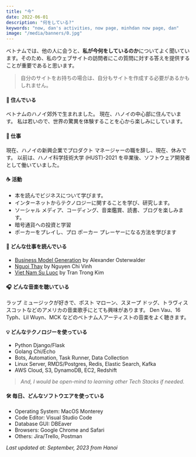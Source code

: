 ```yaml
---
title: "今"
date: 2022-06-01
description: "何をしている?"
keywords: "now, dan's activities, now page, minhdan now page, dan"
image: "/media/banners/0.jpg"
---
```

ベトナムでは、他の人に会うと、**私が今何をしているのか**についてよく聞いています。そのため、私のウェブサイトの訪問者にこの質問に対する答えを提供することが重要であると思います。
> 自分のサイトをお持ちの場合は、自分もサイトを作成する必要があるかもしれません。

#### 🏡 住んでいる
ベトナムのハノイ郊外で生まれました。 現在、ハノイの中心部に住んでいます。 私は若いので、世界の驚異を体験することを心から楽しみにしています。

#### 💼 仕事
現在、ハノイの新興企業でプロダクト マネージャーの職を辞し、現在、休みです。 以前は、ハノイ科学技術大学 (HUST)-2021 を卒業後、ソフトウェア開発者として働いていました。

#### ☕️ 活動
- 本を読んでビジネスについて学びます。
- インターネットからテクノロジーに関することを学び、研究します。
- ソーシャル メディア、コーディング、音楽鑑賞、読書、ブログを楽しみます。
- 暗号通貨への投資と学習
- ポーカーをプレイし、プロ ポーカー プレーヤーになる方法を学びます

#### 📘 どんな仕事を読んでいる
- [Business Model Generation](https://www.strategyzer.com/library/business-model-generation) by Alexander Osterwalder
- [Nguoi Thay](https://www.sachkhaiminh.com/nguoi-thay-nguyen-chi-vinh-1) by Nguyen Chi Vinh
- [Viet Nam Su Luoc](https://shopee.vn/product/229780573/9272285120?gclid=CjwKCAjwpJWoBhA8EiwAHZFzfvaCLorCsXVqP8L8M95msmrOdF24e3lvsK92ubkWwzemiFHmKXT2lRoCx00QAvD_BwE) by Tran Trong Kim

#### 🎧 どんな音楽を聴いている
ラップ ミュージックが好きで、ポスト マローン、スヌープ ドッグ、トラヴィス スコットなどのアメリカの音楽歌手にとても興味があります。 Den Vau、16 Typh、Lil Wuyn、MCK などのベトナム人アーティストの音楽をよく聴きます。

#### 💡 どんなテクノロジーを使っている
- Python Django/Flask
- Golang Chi/Echo
- Bots, Automation, Task Runner, Data Collection
- Linux Server, RMDS/Postgres, Redis, Elastic Search, Kafka
- AWS Cloud, S3, DynamoDB, EC2, Redshift
> *And, I would be open-mind to learning other Tech Stacks if needed.*

#### 🛠 毎日、どんなソフトウエアを使っている
- Operating System: MacOS Monterey
- Code Editor: Visual Studio Code
- Database GUI: DBEaver
- Browsers: Google Chrome and Safari
- Others: Jira/Trello, Postman

*Last updated at: September, 2023 from Hanoi*
